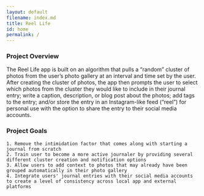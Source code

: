 ```yaml
---
layout: default
filename: index.md
title: Reel Life
id: home
permalink: /
---
```


### Project Overview
The Reel Life app is built on an algorithm that pulls a “random” cluster of photos from the user’s photo gallery at an interval and time set by the user. After creating the cluster of photos, the app then prompts the user to select which photos from the cluster they would like to include in their journal entry; write a caption, description, or blog post about the photos; add tags to the entry; and/or store the entry in an Instagram-like feed (“reel”) for personal use with the option to share the entry to their social media accounts. 
<br/>

### Project Goals
    1. Remove the intimidation factor that comes along with starting a journal from scratch   
    2. Train user to become a more active journaler by providing several different cluster creation and notification options  
    3. Allow users to add context to photos that may already have been grouped automatically in their photo gallery  
    4. Integrate users' journal entries with their social media accounts to create a level of consistency across local app and external platforms  


